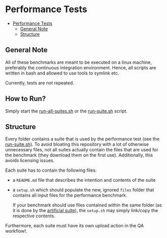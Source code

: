 # Performance Tests

<!-- TOC -->
* [Performance Tests](#performance-tests)
  * [General Note](#general-note)
  * [Structure](#structure)
<!-- TOC -->

## General Note

All of these benchmarks are meant to be executed on a linux machine, preferably the continuous integration environment. Hence, all scripts are written in bash and allowed to use tools to symlink etc.  

Currently, tests are not repeated.

## How to Run?

Simply start the [run-all-suites.sh](run-all-suites.sh) or the [run-suite.sh](run-suite.sh) script.


## Structure

Every folder contains a suite that is used by the performance test (see the [run-suite.sh](run-suite.sh)).
To avoid bloating this repository with a lot of otherwise unnecessary files, not all suites actually contain the files
that are used for the benchmark (they download them on the first use). Additionally, this avoids licensing issues.

Each suite has to contain the following files:

- a `README.md` file that describes the intention and contents of the suite
- a `setup.sh` which should populate the new, ignored `files` folder that contains all input files for the performance benchmark.

  If your benchmark should use files contained within the same folder (as it is done by the [artificial suite](suite-artificial)), the `setup.sh` may simply link/copy the respective contents. 

Furthermore, each suite must have its own upload action in the QA workflow!.
